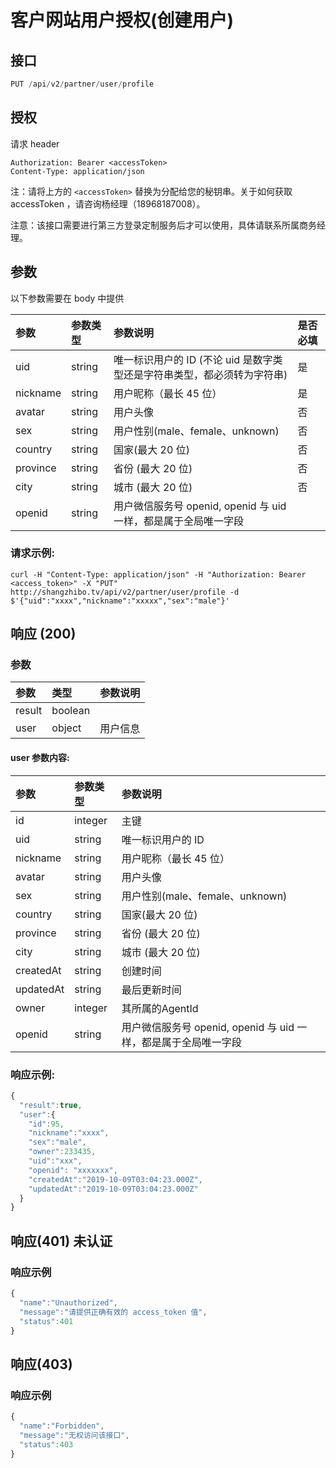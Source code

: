 # 客户网站用户授权\(创建用户\)

## 接口

```javascript
PUT /api/v2/partner/user/profile
```

## 授权

请求 header

```http
Authorization: Bearer <accessToken>
Content-Type: application/json
```

注：请将上方的 `<accessToken>` 替换为分配给您的秘钥串。关于如何获取 accessToken ，请咨询杨经理（18968187008）。

注意：该接口需要进行第三方登录定制服务后才可以使用，具体请联系所属商务经理。

## 参数

以下参数需要在 body 中提供

| 参数 | 参数类型 | 参数说明 | 是否必填 |
| :--- | :--- | :--- | :--- |
| uid | string | 唯一标识用户的 ID \(不论 uid 是数字类型还是字符串类型，都必须转为字符串\) | 是 |
| nickname | string | 用户昵称（最长 45 位） | 是 |
| avatar | string | 用户头像 | 否 |
| sex | string | 用户性别\(male、female、unknown\) | 否 |
| country | string | 国家\(最大 20 位\) | 否 |
| province | string | 省份 \(最大 20 位\) | 否 |
| city | string | 城市 \(最大 20 位\) | 否 |
| openid | string | 用户微信服务号 openid, openid 与 uid 一样，都是属于全局唯一字段 |

### 请求示例:

```http
curl -H "Content-Type: application/json" -H "Authorization: Bearer <access_token>" -X "PUT" http://shangzhibo.tv/api/v2/partner/user/profile -d $'{"uid":"xxxx","nickname":"xxxxx","sex":"male"}'
```

## 响应 \(200\)

### 参数

| 参数 | 类型 | 参数说明 |
| :--- | :--- | :--- |
| result | boolean |  |
| user | object | 用户信息 |

#### user 参数内容:

| 参数 | 参数类型 | 参数说明 |
| :--- | :--- | :--- |
| id | integer | 主键 |
| uid | string | 唯一标识用户的 ID |
| nickname | string | 用户昵称（最长 45 位） |
| avatar | string | 用户头像 |
| sex | string | 用户性别\(male、female、unknown\) |
| country | string | 国家\(最大 20 位\) |
| province | string | 省份 \(最大 20 位\) |
| city | string | 城市 \(最大 20 位\) |
| createdAt | string | 创建时间 |
| updatedAt | string | 最后更新时间 |
| owner | integer | 其所属的AgentId |
| openid | string | 用户微信服务号 openid, openid 与 uid 一样，都是属于全局唯一字段 |

### 响应示例:

```javascript
{
  "result":true,
  "user":{
    "id":95,
    "nickname":"xxxx",
    "sex":"male",
    "owner":233435,
    "uid":"xxx",
    "openid": "xxxxxxx",
    "createdAt":"2019-10-09T03:04:23.000Z",
    "updatedAt":"2019-10-09T03:04:23.000Z"
  }
}
```

## 响应\(401\) 未认证

### 响应示例

```javascript
{
  "name":"Unauthorized",
  "message":"请提供正确有效的 access_token 值",
  "status":401
}
```

## 响应\(403\)

### 响应示例

```javascript
{
  "name":"Forbidden",
  "message":"无权访问该接口",
  "status":403
}
```

